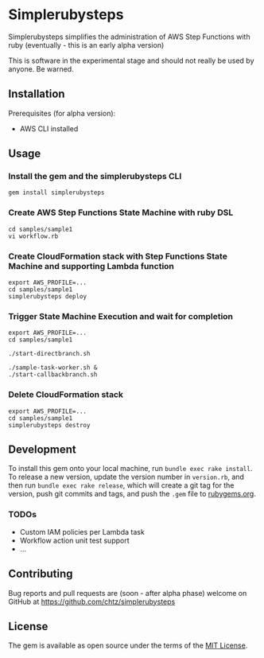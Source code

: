 # Simplerubysteps

Simplerubysteps simplifies the administration of AWS Step Functions with ruby (eventually - this is an early alpha version)

This is software in the experimental stage and should not really be used by anyone. Be warned.

## Installation

Prerequisites (for alpha version):
* AWS CLI installed

## Usage

### Install the gem and the simplerubysteps CLI

```
gem install simplerubysteps
```

### Create AWS Step Functions State Machine with ruby DSL

```
cd samples/sample1
vi workflow.rb
```

### Create CloudFormation stack with Step Functions State Machine and supporting Lambda function

```
export AWS_PROFILE=...
cd samples/sample1
simplerubysteps deploy
```

### Trigger State Machine Execution and wait for completion

```
export AWS_PROFILE=...          
cd samples/sample1

./start-directbranch.sh

./sample-task-worker.sh &
./start-callbackbranch.sh
```

### Delete CloudFormation stack

```
export AWS_PROFILE=...
cd samples/sample1
simplerubysteps destroy
```

## Development

To install this gem onto your local machine, run `bundle exec rake install`. To release a new version, update the version number in `version.rb`, and then run `bundle exec rake release`, which will create a git tag for the version, push git commits and tags, and push the `.gem` file to [rubygems.org](https://rubygems.org).

### TODOs

* Custom IAM policies per Lambda task
* Workflow action unit test support
* ...

## Contributing

Bug reports and pull requests are (soon - after alpha phase) welcome on GitHub at https://github.com/chtz/simplerubysteps

## License

The gem is available as open source under the terms of the [MIT License](https://opensource.org/licenses/MIT).
